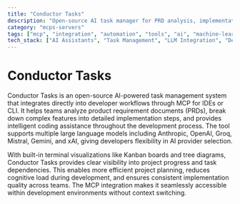 ```yaml
---
title: "Conductor Tasks"
description: "Open-source AI task manager for PRD analysis, implementation planning, and coding assistance with multi-LLM support."
category: "mcps-servers"
tags: ["mcp", "integration", "automation", "tools", "ai", "machine-learning"]
tech_stack: ["AI Assistants", "Task Management", "LLM Integration", "Development Workflow", "Terminal Visualization"]
---
```


# Conductor Tasks

Conductor Tasks is an open-source AI-powered task management system that integrates directly into developer workflows through MCP for IDEs or CLI. It helps teams analyze product requirement documents (PRDs), break down complex features into detailed implementation steps, and provides intelligent coding assistance throughout the development process. The tool supports multiple large language models including Anthropic, OpenAI, Groq, Mistral, Gemini, and xAI, giving developers flexibility in AI provider selection.

With built-in terminal visualizations like Kanban boards and tree diagrams, Conductor Tasks provides clear visibility into project progress and task dependencies. This enables more efficient project planning, reduces cognitive load during development, and ensures consistent implementation quality across teams. The MCP integration makes it seamlessly accessible within development environments without context switching.
